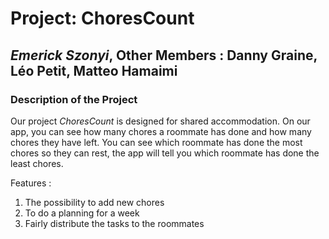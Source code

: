 
# **Project: ChoresCount**

## *Emerick Szonyi*, Other Members : Danny Graine, Léo Petit, Matteo Hamaimi

### Description of the Project

Our project *ChoresCount* is designed for shared accommodation. On our app, you can see how many chores a roommate has done and how many chores they have left. You can see which roommate has done the most chores so they can rest, the app will tell you which roommate has done the least chores.

Features : 
1. The possibility to add new chores
2. To do a planning for a week
3. Fairly distribute the tasks to the roommates
